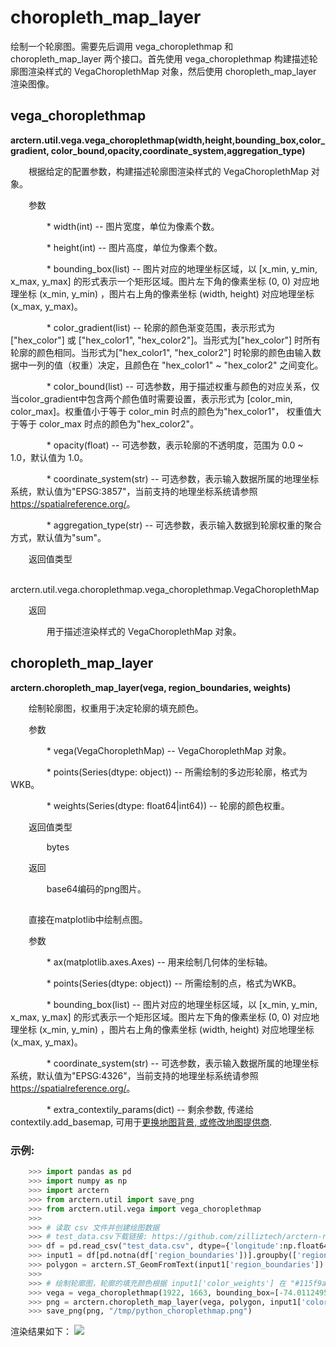 # choropleth_map_layer

绘制一个轮廓图。需要先后调用 vega_choroplethmap 和 choropleth_map_layer 两个接口。首先使用 vega_choroplethmap 构建描述轮廓图渲染样式的 VegaChoroplethMap 对象，然后使用 choropleth_map_layer 渲染图像。

## vega_choroplethmap

**arctern.util.vega.vega_choroplethmap(width,height,bounding_box,color_gradient,
color_bound,opacity,coordinate_system,aggregation_type)**

&#x2002; &#x2003; 根据给定的配置参数，构建描述轮廓图渲染样式的 VegaChoroplethMap 对象。

&#x2002; &#x2003; 参数

&#x2002; &#x2003; &#x2002; &#x2003; * width(int) -- 图片宽度，单位为像素个数。

&#x2002; &#x2003; &#x2002; &#x2003; * height(int) -- 图片高度，单位为像素个数。

&#x2002; &#x2003; &#x2002; &#x2003; * bounding_box(list) -- 图片对应的地理坐标区域，以 [x_min, y_min, x_max, y_max] 的形式表示一个矩形区域。图片左下角的像素坐标 (0, 0) 对应地理坐标 (x_min, y_min) ，图片右上角的像素坐标 (width, height) 对应地理坐标 (x_max, y_max)。

&#x2002; &#x2003; &#x2002; &#x2003; * color_gradient(list) -- 轮廓的颜色渐变范围，表示形式为 ["hex_color"] 或 ["hex_color1", "hex_color2"]。当形式为["hex_color"] 时所有轮廓的颜色相同。当形式为["hex_color1", "hex_color2"] 时轮廓的颜色由输入数据中一列的值（权重）决定，且颜色在 "hex_color1" ~ "hex_color2" 之间变化。

&#x2002; &#x2003; &#x2002; &#x2003; * color_bound(list) -- 可选参数，用于描述权重与颜色的对应关系，仅当color_gradient中包含两个颜色值时需要设置，表示形式为 [color_min, color_max]。权重值小于等于 color_min 时点的颜色为"hex_color1"， 权重值大于等于 color_max 时点的颜色为"hex_color2"。

&#x2002; &#x2003; &#x2002; &#x2003; * opacity(float) -- 可选参数，表示轮廓的不透明度，范围为 0.0 ~ 1.0，默认值为 1.0。

&#x2002; &#x2003; &#x2002; &#x2003; * coordinate_system(str) -- 可选参数，表示输入数据所属的地理坐标系统，默认值为"EPSG:3857"，当前支持的地理坐标系统请参照 <https://spatialreference.org/>。

&#x2002; &#x2003; &#x2002; &#x2003; * aggregation_type(str) -- 可选参数，表示输入数据到轮廓权重的聚合方式，默认值为"sum"。


&#x2002; &#x2003; 返回值类型
   
&#x2002; &#x2003; &#x2002; &#x2003; arctern.util.vega.choroplethmap.vega_choroplethmap.VegaChoroplethMap


&#x2002; &#x2003; 返回

&#x2002; &#x2003; &#x2002; &#x2003; 用于描述渲染样式的 VegaChoroplethMap 对象。



## choropleth_map_layer 

**arctern.choropleth_map_layer(vega, region_boundaries, weights)**

&#x2002; &#x2003; 绘制轮廓图，权重用于决定轮廓的填充颜色。

&#x2002; &#x2003; 参数

&#x2002; &#x2003; &#x2002; &#x2003; * vega(VegaChoroplethMap) -- VegaChoroplethMap 对象。

&#x2002; &#x2003; &#x2002; &#x2003; * points(Series(dtype: object)) -- 所需绘制的多边形轮廓，格式为WKB。

&#x2002; &#x2003; &#x2002; &#x2003; * weights(Series(dtype: float64|int64)) -- 轮廓的颜色权重。


&#x2002; &#x2003; 返回值类型
   
&#x2002; &#x2003; &#x2002; &#x2003; bytes


&#x2002; &#x2003; 返回

&#x2002; &#x2003; &#x2002; &#x2003; base64编码的png图片。

## 

&#x2002; &#x2003; 直接在matplotlib中绘制点图。

&#x2002; &#x2003; 参数

&#x2002; &#x2003; &#x2002; &#x2003; * ax(matplotlib.axes.Axes) -- 用来绘制几何体的坐标轴。

&#x2002; &#x2003; &#x2002; &#x2003; * points(Series(dtype: object)) -- 所需绘制的点，格式为WKB。

&#x2002; &#x2003; &#x2002; &#x2003; * bounding_box(list) -- 图片对应的地理坐标区域，以 [x_min, y_min, x_max, y_max] 的形式表示一个矩形区域。图片左下角的像素坐标 (0, 0) 对应地理坐标 (x_min, y_min) ，图片右上角的像素坐标 (width, height) 对应地理坐标 (x_max, y_max)。

&#x2002; &#x2003; &#x2002; &#x2003; * coordinate_system(str) -- 可选参数，表示输入数据所属的地理坐标系统，默认值为"EPSG:4326"，当前支持的地理坐标系统请参照 <https://spatialreference.org/>。

&#x2002; &#x2003; &#x2002; &#x2003; * extra_contextily_params(dict) -- 剩余参数, 传递给 contextily.add_basemap, 可用于[更换地图背景, 或修改地图提供商](https://contextily.readthedocs.io/en/latest/providers_deepdive.html).



### 示例:

  ```python
      >>> import pandas as pd
      >>> import numpy as np
      >>> import arctern
      >>> from arctern.util import save_png
      >>> from arctern.util.vega import vega_choroplethmap
      >>> 
      >>> # 读取 csv 文件并创建绘图数据
      >>> # test_data.csv下载链接: https://github.com/zilliztech/arctern-resources/raw/benchmarks/benchmarks/dataset/layer_rendering_test_data/test_data.csv
      >>> df = pd.read_csv("test_data.csv", dtype={'longitude':np.float64, 'latitude':np.float64, 'color_weights':np.float64, 'size_weights':np.float64, 'region_boundaries':np.object})
      >>> input1 = df[pd.notna(df['region_boundaries'])].groupby(['region_boundaries']).mean().reset_index()
      >>> polygon = arctern.ST_GeomFromText(input1['region_boundaries'])
      >>> 
      >>> # 绘制轮廓图，轮廓的填充颜色根据 input1['color_weights'] 在 "#115f9a" ~ "#d0f400" 之间变化
      >>> vega = vega_choroplethmap(1922, 1663, bounding_box=[-74.01124953254566,40.73413446570038,-73.96238859103838,40.766161712662296], color_gradient=["#115f9a","#d0f400"], color_bound=[5,18], opacity=1.0, coordinate_system='EPSG:4326', aggregation_type="mean")
      >>> png = arctern.choropleth_map_layer(vega, polygon, input1['color_weights'])
      >>> save_png(png, "/tmp/python_choroplethmap.png")
   ```

渲染结果如下：
![](../../../../../../../img/render/python/python_choroplethmap.png)